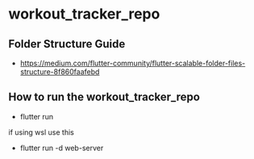 # workout_tracker_repo

## Folder Structure Guide
- https://medium.com/flutter-community/flutter-scalable-folder-files-structure-8f860faafebd
## How to run the workout_tracker_repo 

- flutter run 

if using wsl use this
- flutter run -d web-server
```
```
```
